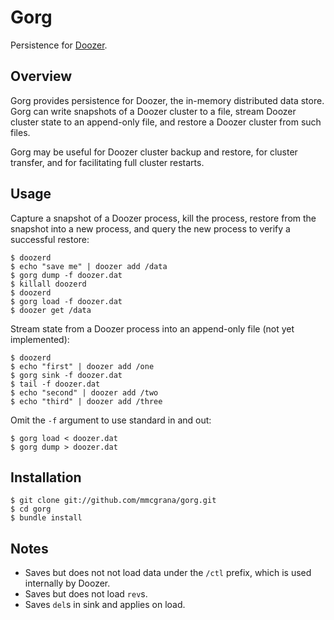 # Gorg

Persistence for [Doozer](https://github.com/ha/doozerd).


## Overview

Gorg provides persistence for Doozer, the in-memory distributed data store. Gorg can write snapshots of a Doozer cluster to a file, stream Doozer cluster state to an append-only file, and restore a Doozer cluster from such files.

Gorg may be useful for Doozer cluster backup and restore, for cluster transfer, and for facilitating full cluster restarts.


## Usage

Capture a snapshot of a Doozer process, kill the process, restore from the snapshot into a new process, and query the new process to verify a successful restore:

    $ doozerd
    $ echo "save me" | doozer add /data
    $ gorg dump -f doozer.dat
    $ killall doozerd
    $ doozerd
    $ gorg load -f doozer.dat
    $ doozer get /data

Stream state from a Doozer process into an append-only file (not yet implemented):

    $ doozerd
    $ echo "first" | doozer add /one
    $ gorg sink -f doozer.dat
    $ tail -f doozer.dat
    $ echo "second" | doozer add /two
    $ echo "third" | doozer add /three

Omit the `-f` argument to use standard in and out:

    $ gorg load < doozer.dat
    $ gorg dump > doozer.dat


## Installation

    $ git clone git://github.com/mmcgrana/gorg.git
    $ cd gorg
    $ bundle install


## Notes

* Saves but does not not load data under the `/ctl` prefix, which is used internally by Doozer.
* Saves but does not load `rev`s.
* Saves `del`s in sink and applies on load.
